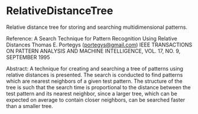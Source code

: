 # RelativeDistanceTree
Relative distance tree for storing and searching multidimensional patterns.

Reference:
A Search Technique for Pattern Recognition Using Relative Distances
Thomas E. Portegys (portegys@gmail.com)
IEEE TRANSACTIONS ON PATTERN ANALYSIS AND MACHINE INTELLIGENCE,
VOL. 17, NO. 9, SEPTEMBER 1995

Abstract:
A technique for creating and searching a tree of patterns
using relative distances is presented. The search is conducted to find patterns
which are nearest neighbors of a given test pattern. The structure
of the tree is such that the search time is proportional to the distance between
the test pattern and its nearest neighbor, since a larger tree, which can be
expected on average to contain closer neighbors, can be searched faster than a
smaller tree.